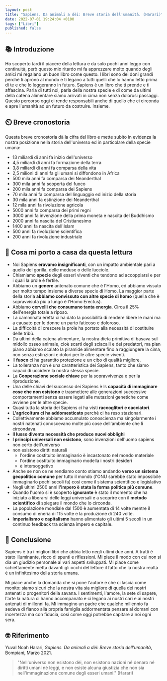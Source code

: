 ```yaml
---
layout: post
title: "Sapiens. Da animali a dèi: Breve storia dell'umanità. (Harari)"
date: 2022-07-01 19:24:04 +0100
tags: ["Libri"]
published: false
---
```

## 📚 Introduzione

Ho scoperto tardi il piacere della lettura e da solo pochi anni leggo con continuità, però questo mio ritardo mi fa apprezzare molto quando degli amici mi regalano un buon libro come questo. I libri sono dei doni grandi perchè ti aprono al mondo e ti legano a tutti quelli che lo hanno letto prima di te e che lo leggeranno in futuro.
Sapiens è un libro che ti prende e ti affascina. Parla di tutti noi, parla della nostra specie e di come da ultimi della catena alimentare siamo arrivati in cima non senza dolorosi passaggi. Questo percorso oggi ci rende responsabili anche di quello che ci circonda e apre l'umanità ad un futuro da costruire. Insieme.

## ⏲️ Breve cronostoria

Questa breve cronostoria dà la cifra del libro e mette subito in evidenza la nostra posizione nella storia dell'universo ed in particolare della specie umana:

- 13 miliardi di anni fa inizio dell'universo
- 4,5 miliardi di anni fa formazione della terra
- 3,8 miliardi di anni fa comparsa della vita
- 2,5 milioni di anni fa gli umani si diffondono in Africa
- 500 mila anni fa comparsa dei Neanderthal
- 300 mila anni fa scoperta del fuoco
- 200 mila anni fa comparsa dei Sapiens
- 70 mila anni fa comparsa del linguaggio ed inizio della storia
- 30 mila anni fa estinzione dei Neanderthal
- 12 mila anni fa rivoluzione agricola
- 5000 anni fa comparsa dei primi regni
- 3000 anni fa invenzione della prima moneta e nascita del Buddhismo
- 2000 anni fa nascita del Cristianesimo
- 1400 anni fa nascita dell'Islam
- 500 anni fa rivoluzione scientifica
- 200 anni fa rivoluzione industriale

## 🚀 Cosa mi porto a casa da questa lettura

- Noi Sapiens **eravamo insignificanti**, con un impatto ambientale pari a quello del gorilla, delle meduse o delle lucciole.
- Chiamiamo **specie** degli esseri viventi che tendono ad accoppiarsi e per i quali la prole è fertile.
- Abbiamo un **genere** antenato comune che è l'Homo, ed abbiamo vissuto per molto tempo insieme a diverse specie di Homo. La maggior parte della storia **abbiamo convissuto con altre specie di homo** (quella che è sopravvisuta più a lungo è l'Homo Erectus).
- Abbiamo **cervelli che consumano tanta energia**. Circa il 25% dell'energia totale a riposo.
- La camminata eretta ci ha dato la possibilità di rendere libere le mani ma a causato per le donne un parto faticoso e doloroso.
- La difficoltà di crescere la prole ha portato alla necessità di costituire delle tribù.
- Da ultimi della catena alimentare, la nostra dieta primitiva di basava sul midollo osseo animale, cioè scarti degli sciacalli e dei predatori, ma pian piano abbiamo scalato la piramide alimentare fino a raggiungere la cima, non senza estinzioni e dolori per le altre specie viventi.
- Il **fuoco** ci ha garantito protezione e un cibo di qualità migliore.
- La tolleranza non è una caratteristica dei Sapiens, tanto che siamo capaci di uccidere la nostra stessa specie.
- La **Cooperazione sociale chiave** per la sopravvivenza e per la riproduzione.
- Una delle chiavi del successo dei Sapiens è ls **capacità di immaginare cose che non esistono** e trasmettere alle generazioni successive comportamenti senza essere legati alle mutazioni genetiche come avviene per le altre specie.
- Quasi tutta la storia dei Sapiens ci ha visti **raccoglitori e cacciatori**.
- **L'agricoltura ci ha addomesticato** perchè ci ha reso stazionari.
- Collettivamente abbiamo accumulato conoscienza ma singolarmente i nostri natenati conoscevano molte più cose dell'ambiente che li circondava.
- **Il lusso diventa necessità che produce nuovi obblighi**
- **I principi universali non esistono**, sono invenzioni dell'uomo sapiens non certo dell'universo
- non esistono diritti naturali
    - l'ordine costituito immaginario è incastonato nel mondo materiale
    - l'ordine costituito immaginario modella i nostri desideri
    - è intersoggetivo
- Anche se non ce ne rendiamo conto stiamo andando **verso un sistema geopolitico comune** per tutto il mondo (l'ONU sarebbe stato impossibile immaginarlo pochi secoli fa) così come il sistema scientifico e legislativo
- Negli ultimi 2500 anni **l'impero è stata la forma politica più comune**.
- Quando l'uomo si è scoperto **ignorante** è stato il momento che ha iniziato a liberarsi delle leggi universali e a scoprire con il **metodo scientifico** di spiegare il mondo che lo circonda.
- La popolazione mondiale dal 1500 è aumentata di 14 volte mentre il consumo di eneria di 115 volte e la produzione di 240 volte.
- **Imperialismo e capitalismo** hanno alimentato gli ultimi 5 secoli in un continuo feedback tra scienza impero e capitale.

## 🍷 Conclusione

Sapiens è tra i migliori libri che abbia letto negli ultimi due anni. A tratti è stato illuminante, ricco di spunti e riflessioni. Mi piace il modo con cui non si dia un giudizio personale ai vari aspetti sviluppati. Mi piace come schiettamente metta davanti gli occhi del lettore il fatto che la nostra realtà è un infinitesimo della storia umana.

Mi piace anche la domanda che si pone l'autore e che ci lascia come monito: siamo sicuri che la nostra vita sia migliore di quella dei nostri antenati o progenitori della savana. I sentimenti, l'amore, la sete di sapere, l'arte la natura ci hanno accompanato e ci legano ai nostri cari e ai nostri antenati di millenni fa. Mi immagino un padre che qualche millennio fa sedeva di fianco alla propria famiglia addormentata pensare al domani con incertezza ma con fiducia, così come oggi potrebbe capitare a noi ogni sera.

## 🤓 Riferimento

Yuval Noah Harari, _Sapiens. Da animali a dèi: Breve storia dell'umanità_,  Bompiani, Marzo 2021.

> "Nell'universo non esistono dèi, non esistono nazioni né denaro né diritti umani né leggi, e non esiste alcuna giustizia che non sia nell'immaginazione comune degli esseri umani." (Harari)
